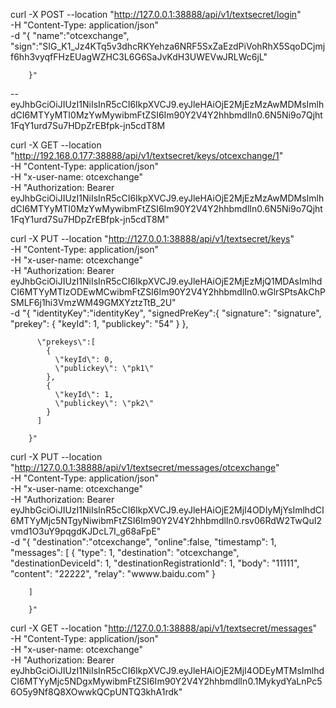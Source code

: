 curl -X POST --location "http://127.0.0.1:38888/api/v1/textsecret/login" \
    -H "Content-Type: application/json" \
    -d "{
        \"name\":\"otcexchange\",
        \"sign\":\"SIG_K1_Jz4KTq5v3dhcRKYehza6NRF5SxZaEzdPiVohRhX5SqoDCjmjf6hh3vyqfFHzEUagWZHC3L6G6SaJvKdH3UWEVwJRLWc6jL\"

        }"


-- eyJhbGciOiJIUzI1NiIsInR5cCI6IkpXVCJ9.eyJleHAiOjE2MjEzMzAwMDMsImlhdCI6MTYyMTI0MzYwMywibmFtZSI6Im90Y2V4Y2hhbmdlIn0.6N5Ni9o7Qjht1FqY1urd7Su7HDpZrEBfpk-jn5cdT8M



curl -X GET --location "http://192.168.0.177:38888/api/v1/textsecret/keys/otcexchange/1" \
    -H "Content-Type: application/json" \
    -H "x-user-name: otcexchange" \
    -H "Authorization: Bearer eyJhbGciOiJIUzI1NiIsInR5cCI6IkpXVCJ9.eyJleHAiOjE2MjEzMzAwMDMsImlhdCI6MTYyMTI0MzYwMywibmFtZSI6Im90Y2V4Y2hhbmdlIn0.6N5Ni9o7Qjht1FqY1urd7Su7HDpZrEBfpk-jn5cdT8M"




curl -X PUT --location "http://127.0.0.1:38888/api/v1/textsecret/keys" \
    -H "Content-Type: application/json" \
    -H "x-user-name: otcexchange" \
    -H "Authorization: Bearer eyJhbGciOiJIUzI1NiIsInR5cCI6IkpXVCJ9.eyJleHAiOjE2MjEzMjQ1MDAsImlhdCI6MTYyMTIzODEwMCwibmFtZSI6Im90Y2V4Y2hhbmdlIn0.wGlrSPtsAkChPSMLF6j1hi3VmzWM49GMXYztzTtB_2U" \
    -d "{
          \"identityKey\":\"identityKey\",
          \"signedPreKey\":{
              \"signature\": \"signature\",
              \"prekey\": {
                \"keyId\": 1,
                \"publickey\": \"54\"
              }
            },

          \"prekeys\":[
            {
              \"keyId\": 0,
              \"publickey\": \"pk1\"
            },
            {
              \"keyId\": 1,
              \"publickey\": \"pk2\"
            }
          ]

        }"



curl -X PUT --location "http://127.0.0.1:38888/api/v1/textsecret/messages/otcexchange" \
    -H "Content-Type: application/json" \
    -H "x-user-name: otcexchange" \
    -H "Authorization: Bearer eyJhbGciOiJIUzI1NiIsInR5cCI6IkpXVCJ9.eyJleHAiOjE2MjI4ODIyMjYsImlhdCI6MTYyMjc5NTgyNiwibmFtZSI6Im90Y2V4Y2hhbmdlIn0.rsv06RdW2TwQuI2vmd1O3uY9pqgdKJDcL7I_g68aFpE" \
    -d "{
        \"destination\":\"otcexchange\",
        \"online\":false,
        \"timestamp\": 1,
        \"messages\": [
           {
            \"type\": 1,
            \"destination\": \"otcexchange\",
            \"destinationDeviceId\": 1,
            \"destinationRegistrationId\": 1,
            \"body\": \"11111\",
            \"content\": \"22222\",
            \"relay\": \"wwww.baidu.com\"
          }

        ]

        }"



curl -X GET --location "http://127.0.0.1:38888/api/v1/textsecret/messages" \
    -H "Content-Type: application/json" \
    -H "x-user-name: otcexchange" \
    -H "Authorization: Bearer eyJhbGciOiJIUzI1NiIsInR5cCI6IkpXVCJ9.eyJleHAiOjE2MjI4ODEyMTMsImlhdCI6MTYyMjc5NDgxMywibmFtZSI6Im90Y2V4Y2hhbmdlIn0.1MykydYaLnPc56O5y9Nf8Q8XOwwkQCpUNTQ3khA1rdk"